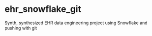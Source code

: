 # ehr_snowflake_git
Synth, synthesized EHR data engineering project using Snowflake and pushing with git 
